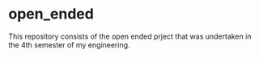 # open_ended
This repository consists of the open ended prject that was undertaken in the 4th semester of my engineering.
